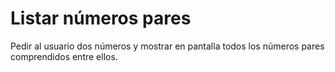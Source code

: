 # Listar números pares
Pedir al usuario dos números y mostrar en pantalla todos los números pares comprendidos entre ellos.